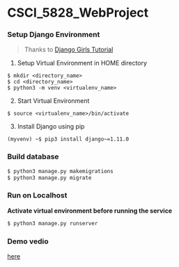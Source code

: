 # CSCI_5828_WebProject

### Setup Django Environment

> Thanks to [Django Girls Tutorial](https://tutorial.djangogirls.org/en/installation/)

1. Setup Virtual Environment in HOME directory
```
$ mkdir <directory_name>
$ cd <directory_name>
$ python3 -m venv <virtualenv_name>
```

2. Start Virtual Environment
```
$ source <virtualenv_name>/bin/activate
```

3. Install Django using pip
```
(myvenv) ~$ pip3 install django~=1.11.0
```

### Build database

```bash
$ python3 manage.py makemigrations
$ python3 manage.py migrate
```


### Run on Localhost

**Activate virtual environment before running the service**

```bash
$ python3 manage.py runserver
```

### Demo vedio

[here](https://drive.google.com/file/d/1AwAeh5aVkTfJhloxXoNhG9UnWzMZ1HM3/view?usp=sharing)

